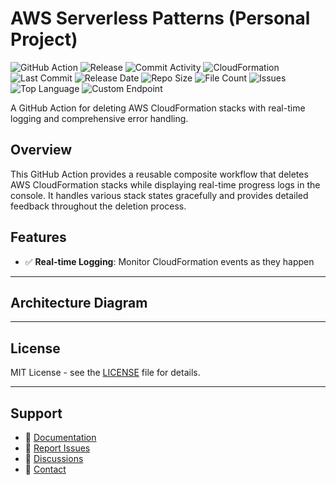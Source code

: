 # AWS Serverless Patterns (Personal Project)

![GitHub Action](https://img.shields.io/badge/GitHub-Action-blue?logo=github)&nbsp;![Release](https://github.com/subhamay-bhattacharyya/5227-serverless-patterns-cft/actions/workflows/release.yaml/badge.svg)&nbsp;![Commit Activity](https://img.shields.io/github/commit-activity/t/subhamay-bhattacharyya/5227-serverless-patterns-cft)&nbsp;![CloudFormation](https://img.shields.io/badge/AWS-CloudFormation-orange?logo=amazonaws)&nbsp;![Last Commit](https://img.shields.io/github/last-commit/subhamay-bhattacharyya/5227-serverless-patterns-cft)&nbsp;![Release Date](https://img.shields.io/github/release-date/subhamay-bhattacharyya/5227-serverless-patterns-cft)&nbsp;![Repo Size](https://img.shields.io/github/repo-size/subhamay-bhattacharyya/5227-serverless-patterns-cft)&nbsp;![File Count](https://img.shields.io/github/directory-file-count/subhamay-bhattacharyya/5227-serverless-patterns-cft)&nbsp;![Issues](https://img.shields.io/github/issues/subhamay-bhattacharyya/5227-serverless-patterns-cft)&nbsp;![Top Language](https://img.shields.io/github/languages/top/subhamay-bhattacharyya/5227-serverless-patterns-cft)&nbsp;![Custom Endpoint](https://img.shields.io/endpoint?url=https://gist.githubusercontent.com/bsubhamay/9bc5ff04f7df947afb7e379002b662ad/raw/5227-serverless-patterns-cft.json?)


A GitHub Action for deleting AWS CloudFormation stacks with real-time logging and comprehensive error handling.

## Overview

This GitHub Action provides a reusable composite workflow that deletes AWS CloudFormation stacks while displaying real-time progress logs in the console. It handles various stack states gracefully and provides detailed feedback throughout the deletion process.

## Features

- ✅ **Real-time Logging**: Monitor CloudFormation events as they happen

---

## Architecture Diagram


---

## License

MIT License - see the [LICENSE](LICENSE) file for details.

---

## Support

- 📖 [Documentation](https://github.com/subhamay-bhattacharyya/5227-serverless-patterns-cft/wiki)
- 🐛 [Report Issues](https://github.com/subhamay-bhattacharyya/5227-serverless-patterns-cft/issues)
- 💬 [Discussions](https://github.com/subhamay-bhattacharyya/5227-serverless-patterns-cft/discussions)
- 📧 [Contact](mailto:support@subhamay.aws@gmail.com)